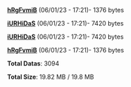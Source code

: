 [**hRgFvmiB**](/data/hRgFvmiB.txt) (06/01/23 - 17:21)- 1376 bytes

[**iURHiDaS**](/data/iURHiDaS.txt) (06/01/23 - 17:21)- 7420 bytes

[**iURHiDaS**](/data/iURHiDaS.txt) (06/01/23 - 17:21)- 7420 bytes

[**hRgFvmiB**](/data/hRgFvmiB.txt) (06/01/23 - 17:21)- 1376 bytes

**Total Datas**: 3094

**Total Size**: 19.82 MB / 19.8 MB
